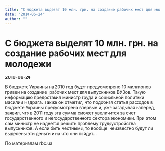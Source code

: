 ```yaml
---
title: "С бюджета выделят 10 млн. грн. на создание рабочих мест для молодежи"
date: "2010-06-24"
author: ""
---
```


# С бюджета выделят 10 млн. грн. на создание рабочих мест для молодежи

**2010-06-24** 

В бюджете Украины на 2010 год будет предусмотрено 10 миллионов гривен на создание  рабочих мест для выпускников ВУЗов. Такую информацию предоставил министр труда и социальной политики Василий Надрага. Также он отметил, что подобная статья расходов в бюджете Украины предусмотрена впервые и, уже загадывая наперед, заявил, что в 2011 году эта сумма сможет увеличится за счет государственного и негосударственного сектора экономики. При этом сам министр не надеется решить проблему трудоустройства выпускников. А если быть честными, то вообще  неизвестно будут ли выделены эти деньги и на что они пойдут...

По материалам rbc.ua
